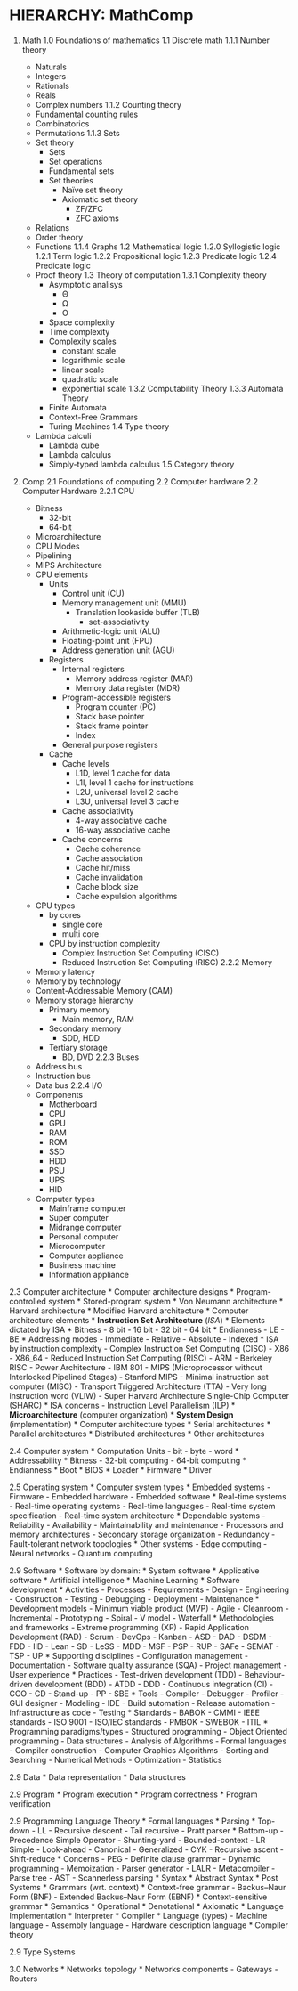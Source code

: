 # HIERARCHY: MathComp

1. Math
  1.0 Foundations of mathematics
  1.1 Discrete math
    1.1.1 Number theory
      - Naturals
      - Integers
      - Rationals
      - Reals
      - Complex numbers
    1.1.2 Counting theory
      - Fundamental counting rules
      - Combinatorics
      - Permutations
    1.1.3 Sets
      * Set theory
        - Sets
        - Set operations
        - Fundamental sets
        - Set theories
          * Naïve set theory
          * Axiomatic set theory
            - ZF/ZFC
            - ZFC axioms
      * Relations
      * Order theory
      * Functions
    1.1.4 Graphs
  1.2 Mathematical logic
    1.2.0 Syllogistic logic
    1.2.1 Term logic
    1.2.2 Propositional logic
    1.2.3 Predicate logic
    1.2.4 Predicate logic
    * Proof theory
  1.3 Theory of computation
    1.3.1 Complexity theory
      * Asymptotic analisys
        * Θ
        * Ω
        * O
      * Space complexity
      * Time complexity
      * Complexity scales
        - constant scale
        - logarithmic scale
        - linear scale
        - quadratic scale
        - exponential scale
    1.3.2 Computability Theory
    1.3.3 Automata Theory
      - Finite Automata
      - Context-Free Grammars
      - Turing Machines
  1.4 Type theory
    * Lambda calculi
      * Lambda cube
      * Lambda calculus
      * Simply-typed lambda calculus
  1.5 Category theory

2. Comp
  2.1 Foundations of computing
  2.2 Computer hardware
    2.2 Computer Hardware
    2.2.1 CPU
      - Bitness
        - 32-bit
        - 64-bit
      - Microarchitecture
      - CPU Modes
      - Pipelining
      - MIPS Architecture
      * CPU elements
        * Units
          - Control unit (CU)
          - Memory management unit (MMU)
            - Translation lookaside buffer (TLB)
              - set-associativity
          - Arithmetic-logic unit (ALU)
          - Floating-point unit (FPU)
          - Address generation unit (AGU)
        * Registers
          - Internal registers
            - Memory address register (MAR)
            - Memory data register (MDR)
          - Program-accessible registers
            - Program counter (PC)
            - Stack base pointer
            - Stack frame pointer
            - Index
          - General purpose registers
        * Cache
          - Cache levels
            - L1D, level 1 cache for data
            - L1I, level 1 cache for instructions
            - L2U, universal level 2 cache
            - L3U, universal level 3 cache
          - Cache associativity
            - 4-way associative cache
            - 16-way associative cache
          - Cache concerns
            - Cache coherence
            - Cache association
            - Cache hit/miss
            - Cache invalidation
            - Cache block size
            - Cache expulsion algorithms
      * CPU types
        * by cores
          - single core
          - multi core
        * CPU by instruction complexity
          - Complex Instruction Set Computing (CISC)
          - Reduced Instruction Set Computing (RISC)
    2.2.2 Memory
      - Memory latency
      - Memory by technology
      - Content-Addressable Memory (CAM)
      * Memory storage hierarchy
        - Primary memory
          - Main memory, RAM
        - Secondary memory
          - SDD, HDD
        - Tertiary storage
          - BD, DVD
    2.2.3 Buses
      * Address bus
      * Instruction bus
      * Data bus
    2.2.4 I/O
    * Components
      - Motherboard
      - CPU
      - GPU
      - RAM
      - ROM
      - SSD
      - HDD
      - PSU
      - UPS
      - HID
    * Computer types
      - Mainframe computer
      - Super computer
      - Midrange computer
      - Personal computer
      - Microcomputer
      - Computer appliance
      - Business machine
      - Information appliance

  2.3 Computer architecture
    * Computer architecture designs
      * Program-controlled system
      * Stored-program system
        * Von Neumann architecture
        * Harvard architecture
          * Modified Harvard architecture
    * Computer architecture elements
      * **Instruction Set Architecture** (*ISA*)
        * Elements dictated by ISA
          * Bitness
            - 8 bit
            - 16 bit
            - 32 bit
            - 64 bit
          * Endianness
            - LE
            - BE
          * Addressing modes
            - Immediate
            - Relative
            - Absolute
            - Indexed
        * ISA by instruction complexity
          - Complex Instruction Set Computing (CISC)
            - X86
            - X86_64
          - Reduced Instruction Set Computing (RISC)
            - ARM
            - Berkeley RISC
            - Power Architecture
            - IBM 801
            - MIPS (Microprocessor without Interlocked Pipelined Stages)
              - Stanford MIPS
          - Minimal instruction set computer (MISC)
          - Transport Triggered Architecture (TTA)
          - Very long instruction word (VLIW)
          - Super Harvard Architecture Single-Chip Computer (SHARC)
        * ISA concerns
          - Instruction Level Parallelism (ILP)
      * **Microarchitecture** (computer organization)
      * **System Design** (implementation)
    * Computer architecture types
      * Serial architectures
      * Parallel architectures
      * Distributed architectures
      * Other architectures
  
  2.4 Computer system
    * Computation Units
      - bit
      - byte
      - word
    * Addressability
    * Bitness
      - 32-bit computing
      - 64-bit computing
    * Endianness
    * Boot
    * BIOS
    * Loader
    * Firmware
    * Driver
  
  2.5 Operating system
    * Computer system types
      * Embedded systems
        - Firmware
        - Embedded hardware
        - Embedded software
      * Real-time systems
        - Real-time operating systems
        - Real-time languages
        - Real-time system specification
        - Real-time system architecture
      * Dependable systems
        - Reliability
        - Availability
        - Maintainability and maintenance
        - Processors and memory architectures
        - Secondary storage organization
        - Redundancy
        - Fault-tolerant network topologies
      * Other systems
        - Edge computing
        - Neural networks
        - Quantum computing
  
  2.9 Software
    * Software by domain:
      * System software
      * Applicative software
    * Artificial intelligence
    * Machine Learning
    * Software development
      * Activities
        - Processes
        - Requirements
        - Design
        - Engineering
        - Construction
        - Testing
        - Debugging
        - Deployment
        - Maintenance
      * Development models
        - Minimum viable product (MVP)
        - Agile
        - Cleanroom
        - Incremental
        - Prototyping
        - Spiral
        - V model
        - Waterfall
      * Methodologies and frameworks
        - Extreme programming (XP)
        - Rapid Application Development (RAD)
        - Scrum
        - DevOps
        - Kanban
        - ASD
        - DAD
        - DSDM
        - FDD
        - IID
        - Lean
        - SD
        - LeSS
        - MDD
        - MSF
        - PSP
        - RUP
        - SAFe
        - SEMAT
        - TSP
        - UP
      * Supporting disciplines
        - Configuration management
        - Documentation 
        - Software quality assurance (SQA)
        - Project management
        - User experience
      * Practices
        - Test-driven development (TDD)
        - Behaviour-driven development (BDD)
        - ATDD
        - DDD
        - Continuous integration (CI)
        - CCO
        - CD
        - Stand-up
        - PP
        - SBE
      * Tools
        - Compiler
        - Debugger
        - Profiler
        - GUI designer
        - Modeling
        - IDE
        - Build automation
        - Release automation
        - Infrastructure as code
        - Testing
      * Standards
        - BABOK
        - CMMI
        - IEEE standards
        - ISO 9001
        - ISO/IEC standards
        - PMBOK
        - SWEBOK
        - ITIL
    * Programming paradigms/types
        - Structured programming
        - Object Oriented programming
        - Data structures
        - Analysis of Algorithms
        - Formal languages
        - Compiler construction
        - Computer Graphics Algorithms
        - Sorting and Searching
        - Numerical Methods
        - Optimization
        - Statistics

  2.9 Data
    * Data representation
    * Data structures
  
  2.9 Program
    * Program execution
    * Program correctness
    * Program verification
  
  2.9 Programming Language Theory
    * Formal languages
    * Parsing
      * Top-down
        - LL
        - Recursive descent
        - Tail recursive
        - Pratt parser
      * Bottom-up
        - Precedence Simple Operator
        - Shunting-yard
        - Bounded-context
        - LR Simple 
        - Look-ahead 
        - Canonical
        - Generalized
        - CYK
        - Recursive ascent 
        - Shift-reduce
      * Concerns
        - PEG 
        - Definite clause grammar
        - Dynamic programming
        - Memoization
        - Parser generator
        - LALR
        - Metacompiler
        - Parse tree
        - AST
        - Scannerless parsing
    * Syntax
      * Abstract Syntax
      * Post Systems
      * Grammars (wrt. context)
        * Context-free grammar
          - Backus–Naur Form (BNF)
          - Extended Backus–Naur Form (EBNF)
        * Context-sensitive grammar
    * Semantics
      * Operational
      * Denotational
      * Axiomatic
    * Language Implementation
      * Interpreter
      * Compiler
    * Language (types)
      - Machine language
      - Assembly language
      - Hardware description language
    * Compiler theory
  
  2.9 Type Systems

  3.0 Networks
    * Networks topology
    * Networks components
      - Gateways
      - Routers
